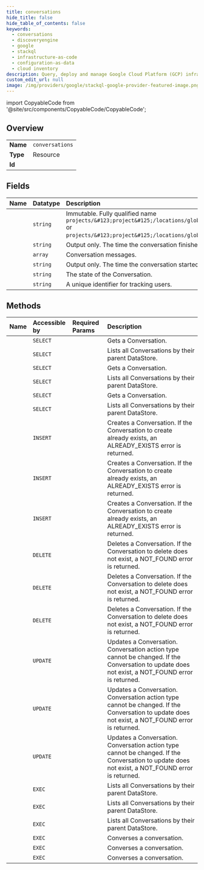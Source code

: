 ```yaml
---
title: conversations
hide_title: false
hide_table_of_contents: false
keywords:
  - conversations
  - discoveryengine
  - google    
  - stackql
  - infrastructure-as-code
  - configuration-as-data
  - cloud inventory
description: Query, deploy and manage Google Cloud Platform (GCP) infrastructure and resources using SQL
custom_edit_url: null
image: /img/providers/google/stackql-google-provider-featured-image.png
---
```


import CopyableCode from '@site/src/components/CopyableCode/CopyableCode';




## Overview
<table><tbody>
<tr><td><b>Name</b></td><td><code>conversations</code></td></tr>
<tr><td><b>Type</b></td><td>Resource</td></tr>
<tr><td><b>Id</b></td><td><CopyableCode code="google.discoveryengine.conversations" /></td></tr>
</tbody></table>

## Fields
| Name | Datatype | Description |
|:-----|:---------|:------------|
| <CopyableCode code="name" /> | `string` | Immutable. Fully qualified name `projects/&#123;project&#125;/locations/global/collections/&#123;collection&#125;/dataStore/*/conversations/*` or `projects/&#123;project&#125;/locations/global/collections/&#123;collection&#125;/engines/*/conversations/*`. |
| <CopyableCode code="endTime" /> | `string` | Output only. The time the conversation finished. |
| <CopyableCode code="messages" /> | `array` | Conversation messages. |
| <CopyableCode code="startTime" /> | `string` | Output only. The time the conversation started. |
| <CopyableCode code="state" /> | `string` | The state of the Conversation. |
| <CopyableCode code="userPseudoId" /> | `string` | A unique identifier for tracking users. |
## Methods
| Name | Accessible by | Required Params | Description |
|:-----|:--------------|:----------------|:------------|
| <CopyableCode code="projects_locations_collections_data_stores_conversations_get" /> | `SELECT` | <CopyableCode code="collectionsId, conversationsId, dataStoresId, locationsId, projectsId" /> | Gets a Conversation. |
| <CopyableCode code="projects_locations_collections_data_stores_conversations_list" /> | `SELECT` | <CopyableCode code="collectionsId, dataStoresId, locationsId, projectsId" /> | Lists all Conversations by their parent DataStore. |
| <CopyableCode code="projects_locations_collections_engines_conversations_get" /> | `SELECT` | <CopyableCode code="collectionsId, conversationsId, enginesId, locationsId, projectsId" /> | Gets a Conversation. |
| <CopyableCode code="projects_locations_collections_engines_conversations_list" /> | `SELECT` | <CopyableCode code="collectionsId, enginesId, locationsId, projectsId" /> | Lists all Conversations by their parent DataStore. |
| <CopyableCode code="projects_locations_data_stores_conversations_get" /> | `SELECT` | <CopyableCode code="conversationsId, dataStoresId, locationsId, projectsId" /> | Gets a Conversation. |
| <CopyableCode code="projects_locations_data_stores_conversations_list" /> | `SELECT` | <CopyableCode code="dataStoresId, locationsId, projectsId" /> | Lists all Conversations by their parent DataStore. |
| <CopyableCode code="projects_locations_collections_data_stores_conversations_create" /> | `INSERT` | <CopyableCode code="collectionsId, dataStoresId, locationsId, projectsId" /> | Creates a Conversation. If the Conversation to create already exists, an ALREADY_EXISTS error is returned. |
| <CopyableCode code="projects_locations_collections_engines_conversations_create" /> | `INSERT` | <CopyableCode code="collectionsId, enginesId, locationsId, projectsId" /> | Creates a Conversation. If the Conversation to create already exists, an ALREADY_EXISTS error is returned. |
| <CopyableCode code="projects_locations_data_stores_conversations_create" /> | `INSERT` | <CopyableCode code="dataStoresId, locationsId, projectsId" /> | Creates a Conversation. If the Conversation to create already exists, an ALREADY_EXISTS error is returned. |
| <CopyableCode code="projects_locations_collections_data_stores_conversations_delete" /> | `DELETE` | <CopyableCode code="collectionsId, conversationsId, dataStoresId, locationsId, projectsId" /> | Deletes a Conversation. If the Conversation to delete does not exist, a NOT_FOUND error is returned. |
| <CopyableCode code="projects_locations_collections_engines_conversations_delete" /> | `DELETE` | <CopyableCode code="collectionsId, conversationsId, enginesId, locationsId, projectsId" /> | Deletes a Conversation. If the Conversation to delete does not exist, a NOT_FOUND error is returned. |
| <CopyableCode code="projects_locations_data_stores_conversations_delete" /> | `DELETE` | <CopyableCode code="conversationsId, dataStoresId, locationsId, projectsId" /> | Deletes a Conversation. If the Conversation to delete does not exist, a NOT_FOUND error is returned. |
| <CopyableCode code="projects_locations_collections_data_stores_conversations_patch" /> | `UPDATE` | <CopyableCode code="collectionsId, conversationsId, dataStoresId, locationsId, projectsId" /> | Updates a Conversation. Conversation action type cannot be changed. If the Conversation to update does not exist, a NOT_FOUND error is returned. |
| <CopyableCode code="projects_locations_collections_engines_conversations_patch" /> | `UPDATE` | <CopyableCode code="collectionsId, conversationsId, enginesId, locationsId, projectsId" /> | Updates a Conversation. Conversation action type cannot be changed. If the Conversation to update does not exist, a NOT_FOUND error is returned. |
| <CopyableCode code="projects_locations_data_stores_conversations_patch" /> | `UPDATE` | <CopyableCode code="conversationsId, dataStoresId, locationsId, projectsId" /> | Updates a Conversation. Conversation action type cannot be changed. If the Conversation to update does not exist, a NOT_FOUND error is returned. |
| <CopyableCode code="_projects_locations_collections_data_stores_conversations_list" /> | `EXEC` | <CopyableCode code="collectionsId, dataStoresId, locationsId, projectsId" /> | Lists all Conversations by their parent DataStore. |
| <CopyableCode code="_projects_locations_collections_engines_conversations_list" /> | `EXEC` | <CopyableCode code="collectionsId, enginesId, locationsId, projectsId" /> | Lists all Conversations by their parent DataStore. |
| <CopyableCode code="_projects_locations_data_stores_conversations_list" /> | `EXEC` | <CopyableCode code="dataStoresId, locationsId, projectsId" /> | Lists all Conversations by their parent DataStore. |
| <CopyableCode code="projects_locations_collections_data_stores_conversations_converse" /> | `EXEC` | <CopyableCode code="collectionsId, conversationsId, dataStoresId, locationsId, projectsId" /> | Converses a conversation. |
| <CopyableCode code="projects_locations_collections_engines_conversations_converse" /> | `EXEC` | <CopyableCode code="collectionsId, conversationsId, enginesId, locationsId, projectsId" /> | Converses a conversation. |
| <CopyableCode code="projects_locations_data_stores_conversations_converse" /> | `EXEC` | <CopyableCode code="conversationsId, dataStoresId, locationsId, projectsId" /> | Converses a conversation. |
